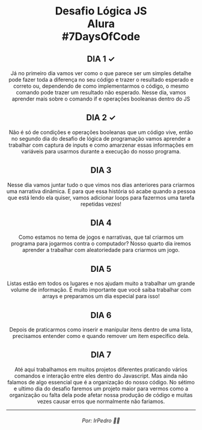 <h1 align=center>Desafio Lógica JS <br> Alura <br> #7DaysOfCode</h1>
<h2 align=center>DIA 1 ✓</h2>
<p align=center>Já no primeiro dia vamos ver como o que parece ser um simples detalhe pode fazer toda a diferença no seu código e trazer o resultado esperado e correto ou, dependendo de como implementarmos o código, o mesmo comando pode trazer um resultado não esperado. Nesse dia, vamos aprender mais sobre o comando if e operações booleanas dentro do JS</p>

<h2 align=center>DIA 2 ✓</h2>
<p align=center>Não é só de condições e operações booleanas que um código vive, então no segundo dia do desafio de lógica de programação vamos aprender a trabalhar com captura de inputs e como amarzenar essas informações em variáveis para usarmos durante a execução do nosso programa.</p>

<h2 align=center>DIA 3</h2>
<p align=center>Nesse dia vamos juntar tudo o que vimos nos dias anteriores para criarmos uma narrativa dinâmica. E para que essa história só acabe quando a pessoa que está lendo ela quiser, vamos adicionar loops para fazermos uma tarefa repetidas vezes!</p>

<h2 align=center>DIA 4</h2>
<p align=center>Como estamos no tema de jogos e narrativas, que tal criarmos um programa para jogarmos contra o computador? Nosso quarto dia iremos aprender a trabalhar com aleatoriedade para criarmos um jogo.</p>

<h2 align=center>DIA 5</h2>
<p align=center>Listas estão em todos os lugares e nos ajudam muito a trabalhar um grande volume de informação. É muito importante que você saiba trabalhar com arrays e preparamos um dia especial para isso!</p>

<h2 align=center>DIA 6</h2>
<p align=center>Depois de praticarmos como inserir e manipular itens dentro de uma lista, precisamos entender como e quando remover um item especifico dela.</p>

<h2 align=center>DIA 7</h2>
<p align=center>Até aqui trabalhamos em muitos projetos diferentes praticando vários comandos e interação entre eles dentro do Javascript. Mas ainda não falamos de algo essencial que é a organização do nosso código. No sétimo e ultimo dia do desafio faremos um projeto maior para vermos como a organização ou falta dela pode afetar nossa produção de código e muitas vezes causar erros que normalmente não fariamos.</p>
<hr>
<h6 align=center>Por: IrPedro 👋🏻</h6>
